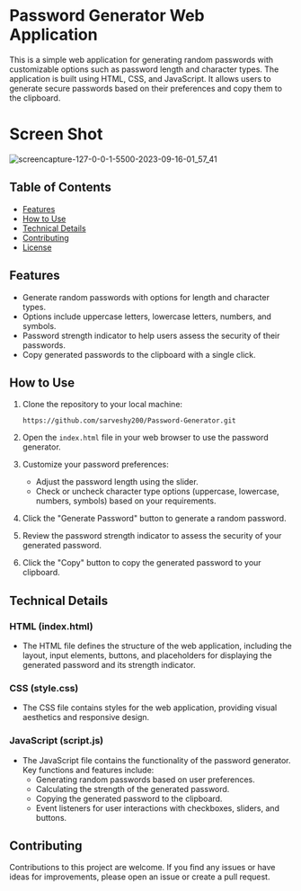 # Password Generator Web Application

This is a simple web application for generating random passwords with customizable options such as password length and character types. The application is built using HTML, CSS, and JavaScript. It allows users to generate secure passwords based on their preferences and copy them to the clipboard.

# Screen Shot
![screencapture-127-0-0-1-5500-2023-09-16-01_57_41](https://github.com/sarveshy200/Password-Generator/assets/105293807/101911b8-afa1-4498-9a15-18f3cf44aeca)

## Table of Contents

- [Features](#features)
- [How to Use](#how-to-use)
- [Technical Details](#technical-details)
- [Contributing](#contributing)
- [License](#license)

## Features

- Generate random passwords with options for length and character types.
- Options include uppercase letters, lowercase letters, numbers, and symbols.
- Password strength indicator to help users assess the security of their passwords.
- Copy generated passwords to the clipboard with a single click.

## How to Use

1. Clone the repository to your local machine:

   ```shell
   https://github.com/sarveshy200/Password-Generator.git
   ```

2. Open the `index.html` file in your web browser to use the password generator.

3. Customize your password preferences:
   - Adjust the password length using the slider.
   - Check or uncheck character type options (uppercase, lowercase, numbers, symbols) based on your requirements.

4. Click the "Generate Password" button to generate a random password.

5. Review the password strength indicator to assess the security of your generated password.

6. Click the "Copy" button to copy the generated password to your clipboard.

## Technical Details

### HTML (index.html)

- The HTML file defines the structure of the web application, including the layout, input elements, buttons, and placeholders for displaying the generated password and its strength indicator.

### CSS (style.css)

- The CSS file contains styles for the web application, providing visual aesthetics and responsive design.

### JavaScript (script.js)

- The JavaScript file contains the functionality of the password generator. Key functions and features include:
  - Generating random passwords based on user preferences.
  - Calculating the strength of the generated password.
  - Copying the generated password to the clipboard.
  - Event listeners for user interactions with checkboxes, sliders, and buttons.

## Contributing

Contributions to this project are welcome. If you find any issues or have ideas for improvements, please open an issue or create a pull request. 

